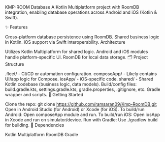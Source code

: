 KMP-ROOM Database
A Kotlin Multiplatform project with RoomDB integration, enabling database operations across Android and iOS (Kotlin & Swift).

✨ Features

Cross-platform database persistence using RoomDB.
Shared business logic in Kotlin.
iOS support via Swift interoperability.
Architecture

Utilizes Kotlin Multiplatform for shared logic.
Android and iOS modules handle platform-specific UI.
RoomDB for local data storage.
🗂️ Project Structure

.fleet/ - CI/CD or automation configuration.
composeApp/ - Likely contains UI/app logic for Compose.
iosApp/ - iOS-specific code.
shared/ - Shared Kotlin codebase (business logic, data models).
Build/config files: build.gradle.kts, settings.gradle.kts, gradle.properties, .gitignore, etc.
Gradle wrapper and scripts.
🚀 Getting Started

Clone the repo:
git clone https://github.com/ramsaran09/Kmp-RoomDB.git
Open in Android Studio (for Android) or Xcode (for iOS).
To build/run Android:
Open composeApp module and run.
To build/run iOS:
Open iosApp in Xcode and run on simulator/device.
Run with Gradle:
Use ./gradlew build for building.
🧩 Dependencies

Kotlin Multiplatform
RoomDB
Gradle
